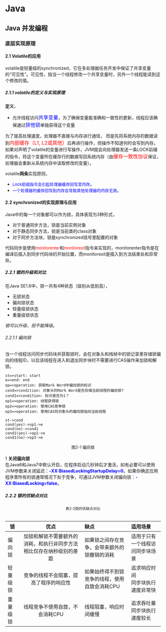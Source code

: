 # Java
## Java 并发编程
### 底层实现原理
#### 2.1 Volatile的应用
volatile是轻量级的synchronized，它在多处理器任务开发中保证了共享变量的“可见性”。可见性，指当一个线程修改一个共享变量时，另外一个线程能读到这个修改的值。
##### 2.1.1 volatile的定义与实现原理
**定义**，
- 允许线程访问<font color='blue' size='3'>共享变量</font>，为了确保变量能准确和一致性的更新，线程应该确保通过<font color='blue' size='3'>排他锁</font>单独获得这个变量

为了提高处理速度，处理器不直接与内存进行通信， 而是先将系统内存的数据读到<font size='3' color='red'>内部缓存（L1, L2或其他）</font>后再进行操作，但操作不知道何时会写到内存。如果对声明了volatile的变量进行写操作，JVM就会向处理器发送一条LOCK前缀的指令，将这个变量所在缓存行的数据写回系统内存（由<font size='3' color='red'>缓存一致性协议</font>保证，处理器会重新从系统内存中读取修改的变量）。

volatile**两条**实现原则，
- <font color='blue' size='2'>Lock前缀指令会引起处理器缓存回写至内存</font>。
- <font color='blue' size='2'>一个处理器的缓存回写到内存会导致其他处理器的内存无效</font>。

#### 2.2 synchronized的实现原理与应用
Java中的每一个对象都可以作为锁，具体表现为3种形式，
- 对于普通同步方法，锁是当前实例对象
- 对于静态同步方法，锁是当前类的class对象
- 对于同步方法块，锁是synchronized括号里配置的对象

代码同步是使用<font color='red' size='2'>monitorenter</font>和<font color='red' size='2'>monitorexit</font>指令来实现的，monitorenter指令是在编译后插入到同步代码块的开始位置，而monitorexit是插入到方法结束处和异常处。

##### 2.2.1 锁的升级和对比
在Java SE1.6中，锁一共有4种状态（级别从低到高），
* 无锁状态
* 偏向锁状态
* 轻量级锁状态
* 重量级锁状态

<i>锁可以升级，但不能降级</i>。
###### 2.2.1.1 偏向锁
当一个线程访问同步代码块并获取锁时，会在对象头和栈帧中的锁记录里存储锁偏向的线程ID，以后该线程在进入和退出同步块时不需要进行CAS操作来加锁和解锁。
```flow
st=>start: start
e=>end: end
op=>operation: 获取Mark Word中偏向锁的标识
cond=>condition: 对象头的Mark Word是否存储当前线程的偏向锁?
cond1=>condition: 标识是否为1？
op1=>operation: 线程获得锁
op2=>operation: 使用CAS竞争锁
op3=>operation: 使用CAS将对象头的偏向锁指向当前线程

st->cond
cond(yes)->op1->e
cond(no)->cond1
cond1(yes)->op2->e
cond1(no)->op3->e
```
<center><font size='2'>图2-1 偏向锁</font></center>
<br />
1 <b>关闭偏向锁</b>
<br />在Java6和Java7中默认开启，在程序启动几秒钟后才激活，如有必要可以使用JVM参数来关闭延迟：<font color='blue'><b>-XX:BiasedLockingStartupDelay=0</b></font>。如果你确定应用程序里所有的锁通常情况下处于竞争，可通过JVM参数关闭偏向锁：<font color='blue'><b>-XX:BiasedLocking=false</b></font>。

##### 2.2.2 锁的优缺点对比
<center><small>表2-2锁的优缺点对比</small></center><br />

| 锁   |      优点      |  缺点 | 适用场景 |
|----------|:-------------:|:-----------|:------------|
| 偏向锁 |  加锁和解锁不需要额外的消耗，和执行非同步方法相比仅存在纳秒级别的差距 | 如果锁之间存在竞争，会带来额外的锁撤销的消耗 | 适用于只有一个线程访问同步块场景 |
| 轻量级锁 |    竞争的线程不会阻塞，提高了程序的响应性   |   如果始终得不到锁竞争的线程，使用自旋会消耗CPU | 追求响应时间 <br /> 同步块执行速度非常快 |
| 重量级锁 | 线程竞争不使用自旋，不会消耗CPU |    线程阻塞，响应时间缓慢 | 追求吞吐量 <br /> 同步块执行速度较长 |

